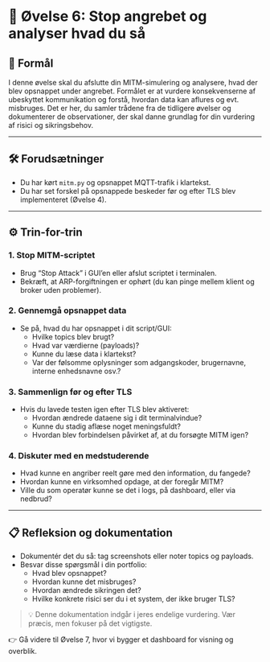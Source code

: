# 🧪 Øvelse 6: Stop angrebet og analyser hvad du så

## 🎯 Formål
I denne øvelse skal du afslutte din MITM-simulering og analysere, hvad der blev opsnappet under angrebet. Formålet er at vurdere konsekvenserne af ubeskyttet kommunikation og forstå, hvordan data kan aflures og evt. misbruges. Det er her, du samler trådene fra de tidligere øvelser og dokumenterer de observationer, der skal danne grundlag for din vurdering af risici og sikringsbehov.

---

## 🛠️ Forudsætninger
- Du har kørt `mitm.py` og opsnappet MQTT-trafik i klartekst.
- Du har set forskel på opsnappede beskeder før og efter TLS blev implementeret (Øvelse 4).

---

## ⚙️ Trin-for-trin

### 1. **Stop MITM-scriptet**
- Brug “Stop Attack” i GUI’en eller afslut scriptet i terminalen.
- Bekræft, at ARP-forgiftningen er ophørt (du kan pinge mellem klient og broker uden problemer).

### 2. **Gennemgå opsnappet data**
- Se på, hvad du har opsnappet i dit script/GUI:
  - Hvilke topics blev brugt?
  - Hvad var værdierne (payloads)?
  - Kunne du læse data i klartekst?
  - Var der følsomme oplysninger som adgangskoder, brugernavne, interne enhedsnavne osv.?

### 3. **Sammenlign før og efter TLS**
- Hvis du lavede testen igen efter TLS blev aktiveret:
  - Hvordan ændrede dataene sig i dit terminalvindue?
  - Kunne du stadig aflæse noget meningsfuldt?
  - Hvordan blev forbindelsen påvirket af, at du forsøgte MITM igen?

### 4. **Diskuter med en medstuderende**
- Hvad kunne en angriber reelt gøre med den information, du fangede?
- Hvordan kunne en virksomhed opdage, at der foregår MITM?
- Ville du som operatør kunne se det i logs, på dashboard, eller via nedbrud?

---

## 📋 Refleksion og dokumentation
- Dokumentér det du så: tag screenshots eller noter topics og payloads.
- Besvar disse spørgsmål i din portfolio:
  - Hvad blev opsnappet?
  - Hvordan kunne det misbruges?
  - Hvordan ændrede sikringen det?
  - Hvilke konkrete risici ser du i et system, der ikke bruger TLS?

> 💡 Denne dokumentation indgår i jeres endelige vurdering. Vær præcis, men fokuser på det vigtigste.

👉 Gå videre til Øvelse 7, hvor vi bygger et dashboard for visning og overblik.

